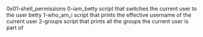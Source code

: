 0x01-shell_permissions
0-iam_betty script that switches the current user to the user betty
1-who_am_i script that prints the effective username of the current user
2-groups script that prints all the groups the current user is part of
